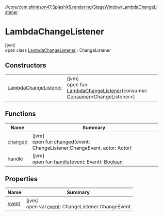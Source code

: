 //[core](../../../../index.md)/[com.shinkson47.SplashX6.rendering](../../index.md)/[StageWindow](../index.md)/[LambdaChangeListener](index.md)

# LambdaChangeListener

[jvm]\
open class [LambdaChangeListener](index.md) : ChangeListener

## Constructors

| | |
|---|---|
| [LambdaChangeListener](-lambda-change-listener.md) | [jvm]<br>open fun [LambdaChangeListener](-lambda-change-listener.md)(consumer: [Consumer](https://docs.oracle.com/javase/8/docs/api/java/util/function/Consumer.html)&lt;ChangeListener&gt;) |

## Functions

| Name | Summary |
|---|---|
| [changed](changed.md) | [jvm]<br>open fun [changed](changed.md)(event: ChangeListener.ChangeEvent, actor: Actor) |
| [handle](index.md#888536576%2FFunctions%2F971615585) | [jvm]<br>open fun [handle](index.md#888536576%2FFunctions%2F971615585)(event: Event): [Boolean](https://kotlinlang.org/api/latest/jvm/stdlib/kotlin/-boolean/index.html) |

## Properties

| Name | Summary |
|---|---|
| [event](event.md) | [jvm]<br>open val [event](event.md): ChangeListener.ChangeEvent |

